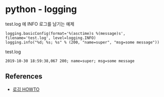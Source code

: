 # python - logging
test.log 에 INFO 로그를 남기는 예제
```
logging.basicConfig(format='%(asctime)s %(message)s', filename='test.log', level=logging.INFO)
logging.info("%d; %s; %s" % (200, "name=super", "msg=some message"))
```

test.log
```
2019-10-30 18:59:38,067 200; name=super; msg=some message
```

## References
* [로깅 HOWTO](https://docs.python.org/ko/3/howto/logging.html)
